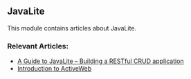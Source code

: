 ## JavaLite

This module contains articles about JavaLite.

### Relevant Articles:

- [A Guide to JavaLite – Building a RESTful CRUD application](https://www.surya.com/javalite-rest)
- [Introduction to ActiveWeb](https://www.surya.com/activeweb)
